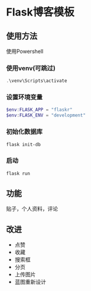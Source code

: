 # Flask博客模板

## 使用方法

使用Powershell

### 使用venv(可跳过)

``` powershell
.\venv\Scripts\activate
```

### 设置环境变量

``` powershell
$env:FLASK_APP = "flaskr"
$env:FLASK_ENV = "development"
```

### 初始化数据库

``` powershell
flask init-db
```

### 启动

``` py
flask run
```

## 功能

贴子，个人资料，评论

## 改进

* 点赞
* 收藏
* 搜索框
* 分页
* 上传图片
* 蓝图重新设计